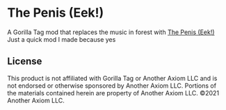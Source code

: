 # The Penis (Eek!)
A Gorilla Tag mod that replaces the music in forest with [The Penis (Eek!)](https://www.youtube.com/watch?v=dxDpdfzwuD4)
Just a quick mod I made because yes

## License
This product is not affiliated with Gorilla Tag or Another Axiom LLC and is not endorsed or otherwise sponsored by Another Axiom LLC. Portions of the materials contained herein are property of Another Axiom LLC. ©2021 Another Axiom LLC.
